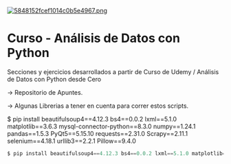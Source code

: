 [![5848152fcef1014c0b5e4967.png](https://i.postimg.cc/YSC2jW0L/5848152fcef1014c0b5e4967.png)](https://postimg.cc/G46n59kb)

# Curso - Análisis de Datos con Python
 Secciones y ejercicios desarrollados a partir de Curso de Udemy / Análisis de Datos con Python desde Cero

 -> Repositorio de Apuntes.

-> Algunas Librerias a tener en cuenta para correr estos scripts.

$ pip install beautifulsoup4==4.12.3 bs4==0.0.2 lxml==5.1.0 matplotlib==3.6.3 mysql-connector-python==8.3.0 numpy==1.24.1 pandas==1.5.3 PyQt5==5.15.10 requests==2.31.0 Scrapy==2.11.1 selenium==4.18.1 urllib3==2.2.1 Pillow==9.4.0


```python
$ pip install beautifulsoup4==4.12.3 bs4==0.0.2 lxml==5.1.0 matplotlib==3.6.3 mysql-connector-python==8.3.0 numpy==1.24.1 pandas==1.5.3 PyQt5==5.15.10 requests==2.31.0 Scrapy==2.11.1 selenium==4.18.1 urllib3==2.2.1 Pillow==9.4.0
```

